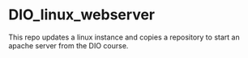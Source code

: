 # DIO_linux_webserver



This repo updates a linux instance and copies a repository to start an apache server from the DIO course.
